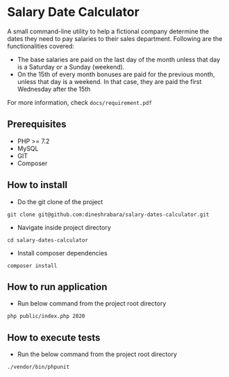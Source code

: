 # Salary Date Calculator
A small command-line utility to help a fictional company
determine the dates they need to pay salaries to their sales department.
Following are the functionalities covered:

- The base salaries are paid on the last day of the month unless that day is a
Saturday or a Sunday (weekend).
- On the 15th of every month bonuses are paid for the previous month, unless that
day is a weekend. In that case, they are paid the first Wednesday after the 15th

For more information, check ```docs/requirement.pdf```

## Prerequisites

- PHP >= 7.2
- MySQL
- GIT
- Composer

## How to install

- Do the git clone of the project

```
git clone git@github.com:dineshrabara/salary-dates-calculator.git
```


- Navigate inside project directory

```
cd salary-dates-calculator
```

- Install composer dependencies

```
composer install
```

## How to run application

- Run below command from the project root directory

```
php public/index.php 2020
```

## How to execute tests

- Run the below command from the project root directory

```
./vendor/bin/phpunit
```